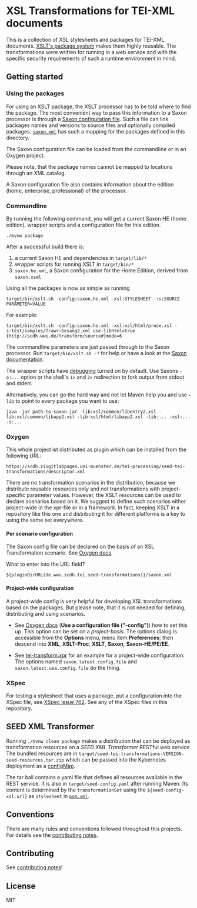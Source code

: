 # XSL Transformations for TEI-XML documents

This is a collection of XSL stylesheets and packages for TEI-XML
documents. [XSLT's package
system](https://www.w3.org/TR/xslt-30/#packages-and-modules) makes
them highly reusable. The transformations were written for running in
a web service and with the specific security requirements of such a
runtime environment in mind.

## Getting started

### Using the packages

For using an XSLT package, the XSLT processor has to be told where to
find the package. The most convenient way to pass this information to
a Saxon processor is through a [Saxon configuration
file](https://www.saxonica.com/documentation11/index.html#!configuration/configuration-file).
Such a file can link packages names and versions to source files and
optionally compiled packages. [`saxon.xml`](saxon.xml) has such a
mapping for the packages defined in this directory.

The Saxon configuration file can be loaded from the commandline or in
an Oxygen project.

Please note, that the package names cannot be mapped to locations
through an XML catalog.

A Saxon configuration file also contains information about the edition
(home, enterprise, professional) of the processor.

### Commandline

By running the following command, you will get a current Saxon HE
(home edition), wrapper scripts and a configuration file for this
edition.

```{shell}
./mvnw package
```

After a successful build there is:
1. a current Saxon HE and dependencies in `target/lib/*`
1. wrapper scripts for running XSLT in `target/bin/*`
1. `saxon.he.xml`, a Saxon configuration for the Home Edition, derived
   from `saxon.xsml`

Using all the packages is now as simple as running

```{shell}
target/bin/xslt.sh -config:saxon.he.xml -xsl:STYLESHEET -:s:SOURCE PARAMETER=VALUE
```

For example:

```{shell}
target/bin/xslt.sh -config:saxon.he.xml -xsl:xsl/html/prose.xsl -s:test/samples/Trawr-Gesang2.xml use-libhtml=true {http://scdh.wwu.de/transform/source#}mode=6
```

The commandline parameters are just passed through to the Saxon
processor. Run `target/bin/xslt.sh -?` for help or have a look at the
[Saxon
documentation](https://www.saxonica.com/documentation10/index.html#!using-xsl/commandline).

The wrapper scripts have [debugging](CONTRIBUTING.md#debugging) turned
on by default. Use Saxons `-o:...` option or the shell's `1>` and `2>`
redirection to fork output from stdout and stderr.

Alternatively, you can go the hard way and not let Maven help you and
use `-lib` to point to every package you want to use:

```{shell}
java -jar path-to-saxon.jar -lib:xsl/common/libentry2.xsl -lib:xsl/common/libapp2.xsl -lib:xsl/html/libapp2.xsl -lib:... -xsl:... -s:...
```


### Oxygen

This whole project ist distributed as plugin which can be installed from the following URL:

```
https://scdh.zivgitlabpages.uni-muenster.de/tei-processing/seed-tei-transformations/descriptor.xml
```

There are no transformation scenarios in the distribution, because we
distribute reusable resources only and not transformations with
project-specific parameter values. However, the XSLT resources can be
used to declare scenarios based on it. We suggest to define such
scenarios either project-wide in the xpr-file or in a framework. In
fact, keeping XSLT in a repository like this one and distributing it
for different platforms is a key to using the same set everywhere.

#### Per scenario configuration

The Saxon config file can be declared on the basis of an XSL
Transformation scenario. See [Oxygen
docs](https://www.oxygenxml.com/doc/versions/21.1/ug-editor/topics/advanced-saxon-xslt-options-x-publishing2.html).

What to enter into the URL field?

```
${pluginDirURL(de.wwu.scdh.tei.seed-transformations)}/saxon.xml
```

#### Project-wide configuration

A project-wide config is very helpful for developing XSL
transformations based on the packages. But please note, that it is not
needed for defining, distributing and using scenarios.

- See [Oxygen
  docs](https://www.oxygenxml.com/doc/versions/21.1/ug-editor/topics/preferences-xslt-saxon8.html)
  (**Use a configuration file ("-config")**) how to set this up. This
  option can be set on a *project-basis*. The options dialog is
  accessible from the **Options** menu, menu item **Preferences**;
  then descend into **XML**, **XSLT-Proc**, **XSLT**, **Saxon**,
  **Saxon-HE/PE/EE**.

- See [tei-transform.xpr](tei-transform.xpr) for an example for a
  project-wide configuration: The options named
  `saxon.latest.config.file` and `saxon.latest.use.config.file` do the
  thing.


### XSpec

For testing a stylesheet that uses a package, put a configuration into
the XSpec file, see [XSpec issue
762](https://github.com/xspec/xspec/issues/762). See any of the XSpec
files in this repository.



## SEED XML Transformer

Running `./mvnw clean package` makes a distribution that can be
deployed as transformation resources on a *SEED XML Transformer*
RESTful web service.  The bundled resources are in
`target/seed-tei-transformations-VERSION-seed-resources.tar.zip` which
can be passed into the Kybernetes deployment as a
[configMap](https://kubernetes.io/docs/concepts/configuration/configmap/).

The tar ball contains a yaml file that defines all resources available
in the REST service. It is also in `target/seed-config.yaml` after
running Maven. Its content is determined by the `transformationSet`
using the `${seed-config-xsl.url}` as `stylesheet` in
[`pom.xml`](pom.xml).



## Conventions

There are many rules and conventions followed throughout this
projects. For details see the [contributing notes](CONTRIBUTING.md).


## Contributing

See [contributing notes](CONTRIBUTING.md)!


## License

MIT
